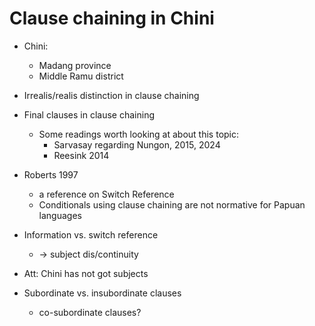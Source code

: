 # Clause chaining in Chini

- Chini: 
	- Madang province
	- Middle Ramu district

- Irrealis/realis distinction in clause chaining

- Final clauses in clause chaining
	- Some readings worth looking at about this topic:
		- Sarvasay regarding Nungon, 2015, 2024
		- Reesink 2014

- Roberts 1997 
	- a reference on Switch Reference
	- Conditionals using clause chaining are not normative for Papuan languages

- Information vs. switch reference
	- -> subject dis/continuity 

- Att: Chini has not got subjects

- Subordinate vs. insubordinate clauses
	- co-subordinate clauses?